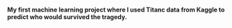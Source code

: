 #### My first machine learning project where I used Titanc data from Kaggle to predict who would survived the tragedy.

